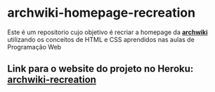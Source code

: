 # archwiki-homepage-recreation

Este é um repositorio cujo objetivo é recriar a homepage da [**archwiki**](https://wiki.archlinux.org) utilizando os conceitos de HTML e CSS aprendidos nas aulas de Programação Web

## Link para o website do projeto no Heroku: [**archwiki-recreation**](https://archwiki-homepage-recreation.herokuapp.com/)


